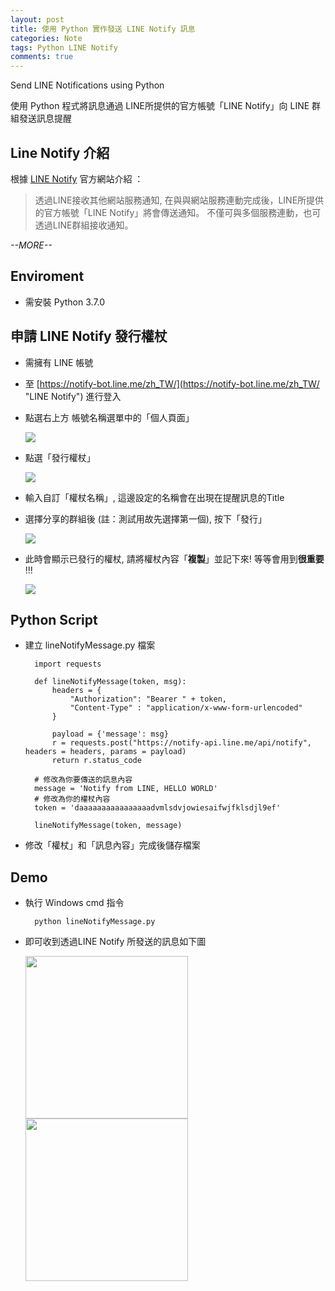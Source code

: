 ```yaml
---
layout: post
title: 使用 Python 實作發送 LINE Notify 訊息
categories: Note
tags: Python LINE Notify
comments: true
---
```


Send LINE Notifications using Python

使用 Python 程式將訊息通過 LINE所提供的官方帳號「LINE Notify」向 LINE 群組發送訊息提醒

## Line Notify 介紹

根據 [LINE Notify](https://notify-bot.line.me/zh_TW/ "LINE Notify") 官方網站介紹 ：

> 透過LINE接收其他網站服務通知, 在與與網站服務連動完成後，LINE所提供的官方帳號「LINE Notify」將會傳送通知。 不僅可與多個服務連動，也可透過LINE群組接收通知。

*--MORE--*

## Enviroment

- 需安裝 Python 3.7.0


## 申請 LINE Notify 發行權杖

- 需擁有 LINE 帳號
- 至 [https://notify-bot.line.me/zh_TW/](https://notify-bot.line.me/zh_TW/ "LINE Notify") 進行登入
- 點選右上方 帳號名稱選單中的「個人頁面」

	![](https://imgur.com/S6mEUfi.png)

- 點選「發行權杖」

	![](https://imgur.com/ZWvFHMW.png)

- 輸入自訂「權杖名稱」, 這邊設定的名稱會在出現在提醒訊息的Title
- 選擇分享的群組後 (註：測試用故先選擇第一個), 按下「發行」

	![](https://imgur.com/f88O3eS.png)

- 此時會顯示已發行的權杖, 請將權杖內容「**複製**」並記下來! 等等會用到**很重要** !!!

	![](https://imgur.com/CFQl1bJ.png)

## Python Script

- 建立 lineNotifyMessage.py 檔案

		import requests

		def lineNotifyMessage(token, msg):
		    headers = {
		        "Authorization": "Bearer " + token, 
		        "Content-Type" : "application/x-www-form-urlencoded"
		    }
		
		    payload = {'message': msg}
		    r = requests.post("https://notify-api.line.me/api/notify", headers = headers, params = payload)
		    return r.status_code
		
		# 修改為你要傳送的訊息內容
		message = 'Notify from LINE, HELLO WORLD'
		# 修改為你的權杖內容
		token = 'daaaaaaaaaaaaaaaadvmlsdvjowiesaifwjfklsdjl9ef'

		lineNotifyMessage(token, message)

- 修改「權杖」和「訊息內容」完成後儲存檔案

## Demo

- 執行 Windows cmd 指令

		python lineNotifyMessage.py

- 即可收到透過LINE Notify 所發送的訊息如下圖
	
	<left>
		<img src="https://imgur.com/Re25EOd.png" width="260" hegiht="540"/>
	</left>
	<right>
		<img src="https://imgur.com/8EqtTjO.png" width="260" hegiht="540"/>
	</right>
	
	



